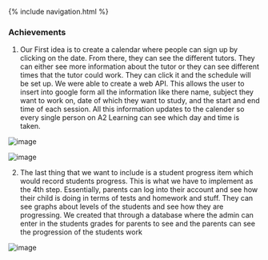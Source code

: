 {% include navigation.html %}

### Achievements
1. Our First idea is to create a calendar where people can sign up by clicking on the date. From there, they can see the different tutors. They can either see more information about the tutor or they can see different times that the tutor could work. They can click it and the schedule will be set up. We were able to create a web API. This allows the user to insert into google form all the information like there name, subject they want to work on, date of which they want to study, and the start and end time of each session. All this information updates to the calender so every single person on A2 Learning can see which day and time is taken.

![image](https://user-images.githubusercontent.com/73254122/171511707-ad377c1e-a3a3-462d-b41d-71f90364f401.png)

![image](https://user-images.githubusercontent.com/73254122/171511787-e0fc3d76-7e76-4abe-a31e-96b89376dc34.png)


2. The last thing that we want to include is a student progress item which would record students progress. This is what we have to implement as the 4th step.
Essentially, parents can log into their account and see how their child is doing in terms of tests and homework and stuff. They can see graphs about levels of the students and see how they are progressing. We created that through a database where the admin can enter in the students grades for parents to see and the parents can see the progression of the students work

![image](https://user-images.githubusercontent.com/73254122/171511942-81b54e0e-0552-4307-b7de-845b342f3475.png)
